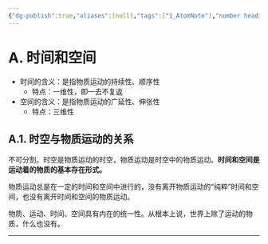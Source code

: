 ```yaml
---
{"dg-publish":true,"aliases":[null],"tags":["1_AtomNote"],"number headings":"auto, first-level 1, max 6, A.1.","Created-Date":"2024-01-03 21:40:15","Modified-Date":"2024-04-18 11:53:16","permalink":"/A01_Lessons/Ad01_马原_马克思主义基本原理/马克思主义时空观/","dgPassFrontmatter":true}
---
```



# A. 时间和空间

- 时间的含义：是指物质运动的持续性、顺序性
	- 特点：一维性，即一去不复返
- 空间的含义：是指物质运动的广延性、伸张性
	- 特点：三维性


## A.1. 时空与物质运动的关系

不可分割。时空是物质运动的时空，物质运动是时空中的物质运动。**时间和空间是运动着的物质的基本存在形式。**

物质运动总是在一定的时间和空间中进行的，没有离开物质运动的“纯粹”时间和空间，也没有离开时间和空间的物质运动。

物质、运动、时间、空间具有内在的统一性。从根本上说，世界上除了运动的物质，什么也没有。



---
